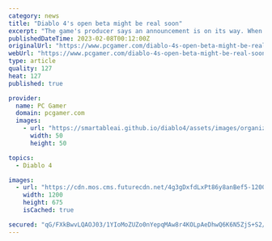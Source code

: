 ```yaml
---
category: news
title: "Diablo 4's open beta might be real soon"
excerpt: "The game's producer says an announcement is on its way. When Blizzard set Diablo 4's release date to June 6, it also announced that it would get an open beta. Right now, you can't sign up for it ..."
publishedDateTime: 2023-02-08T00:12:00Z
originalUrl: "https://www.pcgamer.com/diablo-4s-open-beta-might-be-real-soon/"
webUrl: "https://www.pcgamer.com/diablo-4s-open-beta-might-be-real-soon/"
type: article
quality: 127
heat: 127
published: true

provider:
  name: PC Gamer
  domain: pcgamer.com
  images:
    - url: "https://smartableai.github.io/diablo4/assets/images/organizations/pcgamer.com-50x50.jpg"
      width: 50
      height: 50

topics:
  - Diablo 4

images:
  - url: "https://cdn.mos.cms.futurecdn.net/4g3gDxfdLxPt86y8anBef5-1200-80.jpg"
    width: 1200
    height: 675
    isCached: true

secured: "qG/FXkBwvLQAOJ03/1YIoMoZUZo0nYepqMAw8r4KOLpAeDhwQ6K6N5ZjS+S2/uKM09afi+eyy1x2/iN04pRXZ5HGaaqtxKWBNkYpI51sGe/RpKKnR1DxsPF4CPw/kt+sQyFnGW7vTw8zy4m03jmRA84hltyEO+xYlFhBY+bGX/0VpGmM1phAmcSwsb5oHn/3Ny27cisBdUVzggi8+FQAKaP/rcIGczIXqmfyhiiSF/tAjU3lORsJwX/Dac9hPzlrO+P6HCapiOHuibvQeNtGsDVkgjgbEZLZLxcKuxC7JKquekQHpzSvHsTvQObH1+ePE2nlPLIOCANBsJkGYodSUerf0yq4F98LJlOW4Y5ofk0=;t15u/F/BE4HigtrcPCtRYw=="
---
```


